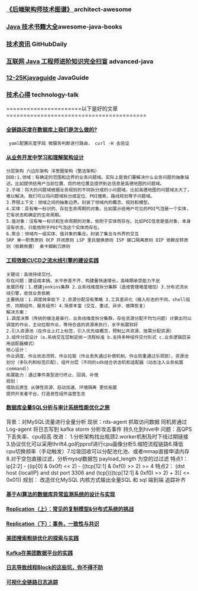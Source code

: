 ### [《后端架构师技术图谱》 ](https://github.com/xingshaocheng/architect-awesome)  architect-awesome
### [Java 技术书籍大全](https://github.com/sorenduan/awesome-java-books)awesome-java-books
### [技术资讯](https://github.com/GitHubDaily/GitHubDaily)  GitHubDaily
### [互联网 Java 工程师进阶知识完全扫盲](https://github.com/doocs/advanced-java)  advanced-java
### [12-25Kjavaguide](https://github.com/Snailclimb/JavaGuide)  JavaGuide
### [技术心得](https://github.com/aalansehaiyang/technology-talk)  technology-talk


======================以下是好的文章=========================================
#### [全链路灰度在数据库上我们是怎么做的?](https://mp.weixin.qq.com/s/up8MKMVBTDte0mlnOAiJuw)
``` yaml配置灰度字段 微服务判断进行路由， curl -H 去验证```
#### [从业务开发中学习和理解架构设计](https://mp.weixin.qq.com/s/KLSUh7vvaxzlZY5rv9pWUA)
``` 架构设计一定要从业务场景出发,架构设计一定要落到业务场景中去验证
分层架构 六边形架构 洋葱圈架构（整洁架构）
DDD:1.领域：有确定的范围和边界的业务问题域。实际上是我们要解决什么业务问题的抽象描述。比如提供给用户当前位置、目的地位置且提供到达信息是高德地图的问题域。
2.子域：将大的问题域根据业务规则的不同拆分成的小问题域。比如高德地图的问题域太大了，难以解决。我们可以将问题域拆分成定位、POI搜索、路线规划等子问题域。
3.界限上下文：领域之间的抽象边界。封装了领域内的概念、规则和模型。
4.实体：具有唯一标识的、存在生命周期的对象。比如展示给用户可见的POI气泡是一个实体，它有状态和确定的生命周期。
5.值对象：没有唯一标识和生命周期的对象，依附于实体而存在。比如POI信息是值对象，本身没有状态，只能依附于POI气泡这个实体而存在。
6.聚合：领域内一组实体、值对象的集合。封装了集合与外界的交互
SRP 单一职责原则 OCP 开闭原则 LSP 里氏替换原则 ISP 接口隔离原则 DIP 依赖反转原则（依赖倒置） 奥卡姆剃刀原则
```
#### [工程效能CI/CD之流水线引擎的建设实践](https://mp.weixin.qq.com/s/dqsejshVzU7v79BuTSb8RA)
```
关键词：高效持续交付。
存在问题：建设成本搞、水平参差不齐，构建量快速增长，高峰期承受能力不足
发展历程：1.搭建jenkins集群 2.业务线维度拆分集群（造成管理难度增加）3.分布式流水线引擎，收敛业务依赖
主要挑战：1.调度效率低下 2.资源分配没有策略 3.工具差异化（接入形态的不同，shell组件、同期组件、服务组件）4.场景丰富（交互、重试、异步、故障恢复）
解决方案：
1.调度决策（传统的做法是串行，业务线维度拆分集群，存在资源分配不均匀问题）计算出可以调度的作业，主动拉取作业，等待合适的资源来执行，水平拓展较好
2.引入资源池（在作业上打上标签，引入优先级概念，预制公共资源、按需分配资源）
3.组件分层设计（a.系统交互层制定统一流程标准 b.支持多种组件交付形式 c.业务逻辑层采用适配器模式）
核心设计：
作业调度、作业状态流转、作业拉取（作业丢失通过补偿机制、作业防重通过乐观锁）、资源池划分（多队列和标签匹配）、组件分层（不同的sdk结合状态机和适配器（动态注入业务拓展command））
拓展能力：通过事件类型进行终止、回调、补偿
规划：
借助云原生 从弹性资源、启动加速、环境隔离 更优拓展
提供开发者平台，打造良性组件运营生态

```
#### [数据库全量SQL分析与审计系统性能优化之旅](https://mp.weixin.qq.com/s/g2VD9SK0xq8R8biG2HyUfw)
背景：对MySQL流量进行全量分析
现状：rds-agent 抓取访问数据 同机房通过Log-agent 将日志写到 kafka storm 分析攻击事件 持久化到hive中
问题：高QPS下丢失率、cpu较高
改进：
1.分析架构找出瓶颈2.worker机制及时下线过期链接3.协议优化可以采用thrift4.go的pprof进行cpu画像分析5.缩短流程链路6.降低cpu切换频率（手动触发）7.垃圾回收可以分配池化池、或者mmap直接申请内存 8.对于空包直接过滤，分析mysql数据包 payload_length 为空的过过滤
特点1：ip[2:2] - ((ip[0] & 0x0f) << 2) - ((tcp[12:1] & 0xf0) >> 2) >= 4
特点2： (dst host {localIP} and dst port 3306 and (tcp[(((tcp[12:1] & 0xf0) >> 2) + 3)] <= 0x01))
规划：
改造优化MySQL 内核方式输出全量SQL 和 sql 端到端 追踪补齐

#### [基于AI算法的数据库异常监测系统的设计与实现](https://mp.weixin.qq.com/s/EUPREu-SRGJwqTWWeDlvxw)

#### [Replication（上）：常见的复制模型&分布式系统的挑战](https://mp.weixin.qq.com/s/LB5SR4ypQwDxzueI1ai2Kg)

#### [Replication（下）：事务，一致性与共识](https://mp.weixin.qq.com/s/O9Z5e_BzdxKcULHigYMkRg)

#### [美团搜索粗排优化的探索与实践](https://mp.weixin.qq.com/s/u3sw_PatpwkFC0AtkssmPA)

#### [Kafka在美团数据平台的实践](https://mp.weixin.qq.com/s/waVLtusovUkVDt7rKCcdDg)

#### [日志导致线程Block的这些坑，你不得不防](https://mp.weixin.qq.com/s/nowNpIOHBFHD0pctcKr2UA)

#### [可视化全链路日志追踪](https://mp.weixin.qq.com/s/Er4-X8q5MKZZUgAUHyeLwA)

